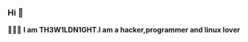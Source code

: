 ### Hi 👋

:man_technologist::heart_eyes: **I am TH3W1LDN1GHT.I am a hacker,programmer and linux lover** 
<!--
**W1LDN16H7/W1LDN16H7** is a ✨ _special_ ✨ repository because its `README.md` (this file) appears on your GitHub profile.




